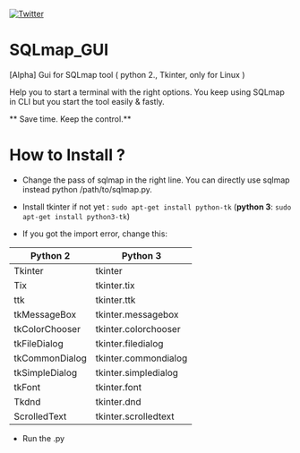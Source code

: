 [![Twitter](https://img.shields.io/badge/Twitter-W0x404-blue.svg)](http://www.twitter.com/W0x404)
# SQLmap_GUI
[Alpha] Gui for SQLmap tool ( python 2., Tkinter, only for Linux )

Help you to start a terminal with the right options. You keep using SQLmap in CLI but you start the tool easily & fastly.

** Save time. Keep the control.**

# How to Install ?

* Change the pass of sqlmap in the right line. You can directly use sqlmap instead python /path/to/sqlmap.py.

* Install tkinter if not yet : `sudo apt-get install python-tk` (**python 3**: `sudo apt-get install python3-tk`)

* If you got the import error, change this:

|Python 2|Python 3|
|-------|-----------|
|Tkinter          |tkinter|
|Tix             |tkinter.tix|
|ttk             |tkinter.ttk|
|tkMessageBox    |tkinter.messagebox|
|tkColorChooser  |tkinter.colorchooser|
|tkFileDialog    |tkinter.filedialog|
|tkCommonDialog  |tkinter.commondialog|
|tkSimpleDialog  |tkinter.simpledialog|
|tkFont          |tkinter.font|
|Tkdnd           |tkinter.dnd|
|ScrolledText    |tkinter.scrolledtext|

* Run the .py
